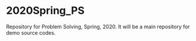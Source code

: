 # 2020Spring_PS
Repository for Problem Solving, Spring, 2020. It will be a main repository for demo source codes.
